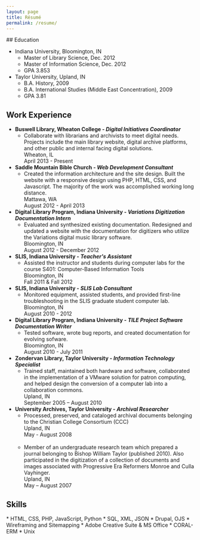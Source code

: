```yaml
---
layout: page
title: Résumé
permalink: /resume/
---
```

<div class='resume' markdown='1'>
## Education

*   Indiana University, Bloomington, IN
    -   Master of Library Science, Dec. 2012
    -   Master of Information Science, Dec. 2012
    -   GPA 3.853
*   Taylor University, Upland, IN
    -   B.A. History, 2009
    -   B.A. International Studies (Middle East Concentration), 2009 
    -   GPA 3.81

## Work Experience

*   **Buswell Library, Wheaton College - *Digital Initiatives Coordinator***
    -   Collaborate with librarians and archivists to meet digital needs. Projects include the main library website, digital archive platforms, and other public and internal facing digital solutions.<br/>
    Wheaton, IL<br/>
    April 2013 - Present
*   **Saddle Mountain Bible Church - *Web Development Consultant***
    -   Created the information architecture and the site design. Built the website with a responsive design using PHP, HTML, CSS, and Javascript. The majority of the work was accomplished working long distance. <br>
    Mattawa, WA <br>
    August 2012 - April 2013
*   **Digital Library Program, Indiana University - *Variations Digitization Documentation Intern***
    -   Evaluated and synthesized existing documentation. Redesigned and updated a website with the documentation for digitizers who utilize the Variations digital music library software. <br>
    Bloomington, IN <br>
    August 2012 - December 2012
*   **SLIS, Indiana University - *Teacher's Assistant***
    -   Assisted the instructor and students during computer labs for the course S401: Computer-Based Information Tools <br>
    Bloomington, IN <br>
    Fall 2011 & Fall 2012
*   **SLIS, Indiana University - *SLIS Lab Consultant***
    -   Monitored equipment, assisted students, and provided first-line troubleshooting in the SLIS graduate student computer lab. <br>
    Bloomington, IN <br>
    August 2010 - 2012
*   **Digital Library Program, Indiana University - *TILE Project Software Documentation Writer***
    -   Tested software, wrote bug reports, and created documentation for evolving sofware. <br>
    Bloomington, IN <br>
    August 2010 - July 2011
*   **Zondervan Library, Taylor University - *Information Technology Specialist***
    -   Trained staff, maintained both hardware and software, collaborated in the implementation of a VMware solution for patron computing, and helped design the conversion of a computer lab into a collaboration commons. <br>
    Upland, IN <br>
    September 2005 &ndash; August 2010
*   **University Archives, Taylor University - *Archival Researcher***
    -   Processed, preserved, and cataloged archival documents belonging to the Christian College Consortium (CCC) <br>
    Upland, IN <br>
    May - August 2008 <br><br>
    -   Member of an undergraduate research team which prepared a journal belonging to Bishop William Taylor (published 2010). Also participated in the digitization of a collection of documents and images associated with Progressive Era Reformers Monroe and Culla Vayhinger. <br>
    Upland, IN <br>
    May &ndash; August 2007

</div>

## Skills
<div class="skill-list" markdown="1">
*   HTML, CSS, PHP, JavaScript, Python
*   SQL, XML, JSON
*   Drupal, OJS
*   Wireframing and Sitemapping
*   Adobe Creative Suite & MS Office
*   CORAL-ERM
*   Unix
</div>



